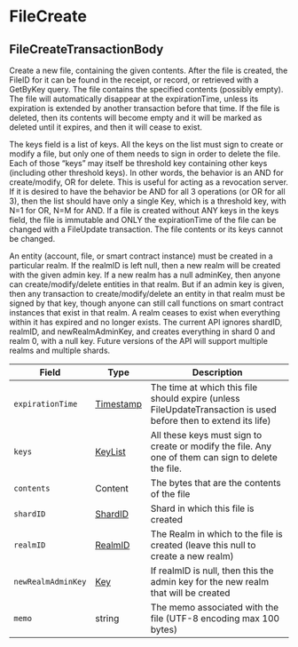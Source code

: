 # FileCreate

## FileCreateTransactionBody <a href="#filecreatetransactionbody" id="filecreatetransactionbody"></a>

‌Create a new file, containing the given contents. After the file is created, the FileID for it can be found in the receipt, or record, or retrieved with a GetByKey query. The file contains the specified contents (possibly empty). The file will automatically disappear at the expirationTime, unless its expiration is extended by another transaction before that time. If the file is deleted, then its contents will become empty and it will be marked as deleted until it expires, and then it will cease to exist.

The keys field is a list of keys. All the keys on the list must sign to create or modify a file, but only one of them needs to sign in order to delete the file. Each of those “keys” may itself be threshold key containing other keys (including other threshold keys). In other words, the behavior is an AND for create/modify, OR for delete. This is useful for acting as a revocation server. If it is desired to have the behavior be AND for all 3 operations (or OR for all 3), then the list should have only a single Key, which is a threshold key, with N=1 for OR, N=M for AND. If a file is created without ANY keys in the keys field, the file is immutable and ONLY the expirationTime of the file can be changed with a FileUpdate transaction. The file contents or its keys cannot be changed.

An entity (account, file, or smart contract instance) must be created in a particular realm. If the realmID is left null, then a new realm will be created with the given admin key. If a new realm has a null adminKey, then anyone can create/modify/delete entities in that realm. But if an admin key is given, then any transaction to create/modify/delete an entity in that realm must be signed by that key, though anyone can still call functions on smart contract instances that exist in that realm. A realm ceases to exist when everything within it has expired and no longer exists. The current API ignores shardID, realmID, and newRealmAdminKey, and creates everything in shard 0 and realm 0, with a null key. Future versions of the API will support multiple realms and multiple shards.

| Field              | Type                                         | Description                                                                                                                         |
| ------------------ | -------------------------------------------- | ----------------------------------------------------------------------------------------------------------------------------------- |
| `expirationTime`   | ​[Timestamp](../miscellaneous/timestamp.md)​ | The time at which this file should expire (unless FileUpdateTransaction is used before then to extend its life)  |
| `keys`             | ​[KeyList](../basic-types/key.md)​           | All these keys must sign to create or modify the file. Any one of them can sign to delete the file. |
| `contents`         | ​Content                                     | The bytes that are the contents of the file                                                                                         |
| `shardID`          | ​[ShardID](../basic-types/shardid.md)​       | Shard in which this file is created                                                                                                 |
| `realmID`          | ​[RealmID](../basic-types/realmid.md)​       | The Realm in which to the file is created (leave this null to create a new realm)                                |
| `newRealmAdminKey` | ​[Key](../basic-types/key.md)​               | If realmID is null, then this the admin key for the new realm that will be created                                                  |
| `memo`             | string                                       | The memo associated with the file (UTF-8 encoding max 100 bytes)                                                 |
